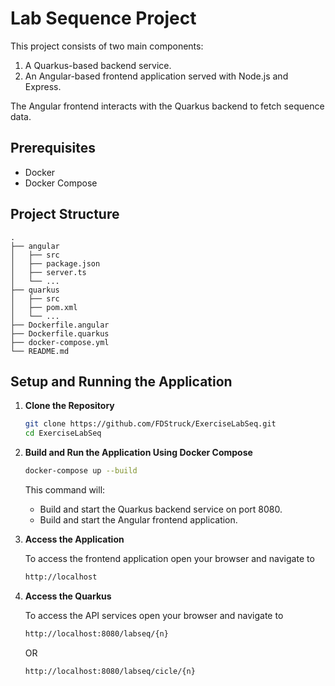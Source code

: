 # Lab Sequence Project

This project consists of two main components:
1. A Quarkus-based backend service.
2. An Angular-based frontend application served with Node.js and Express.

The Angular frontend interacts with the Quarkus backend to fetch sequence data.

## Prerequisites

- Docker
- Docker Compose

## Project Structure

```
.
├── angular
│   ├── src
│   ├── package.json
│   ├── server.ts
│   └── ...
├── quarkus
│   ├── src
│   ├── pom.xml
│   └── ...
├── Dockerfile.angular
├── Dockerfile.quarkus
├── docker-compose.yml
└── README.md
```

## Setup and Running the Application

1. **Clone the Repository**

   ```bash
   git clone https://github.com/FDStruck/ExerciseLabSeq.git
   cd ExerciseLabSeq
   ```

2. **Build and Run the Application Using Docker Compose**

   ```bash
   docker-compose up --build
   ```

   This command will:
   - Build and start the Quarkus backend service on port 8080.
   - Build and start the Angular frontend application.

3. **Access the Application**

   To access the frontend application open your browser and navigate to 
   ```bash
   http://localhost
   ``` 

4. **Access the Quarkus**
   
   To access the API services open your browser and navigate to 
   ```bash
   http://localhost:8080/labseq/{n}
   ``` 
   OR 
   ```bash
   http://localhost:8080/labseq/cicle/{n}
   ``` 
   

